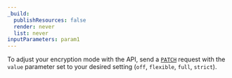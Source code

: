 ```yaml
---
_build:
  publishResources: false
  render: never
  list: never
inputParameters: param1
---
```


To adjust your encryption mode with the API, send a [`PATCH`](/api/operations/zone-settings-change-ssl-setting) request with the `value` parameter set to your desired setting (`off`, `flexible`, `full`, `strict`).